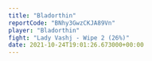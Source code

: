 ```yaml
---
title: "Bladorthin"
reportCode: "BNhy3GwzCKJA89Vn"
player: "Bladorthin"
fight: "Lady Vashj - Wipe 2 (26%)"
date: 2021-10-24T19:01:26.673000+00:00
---
```

